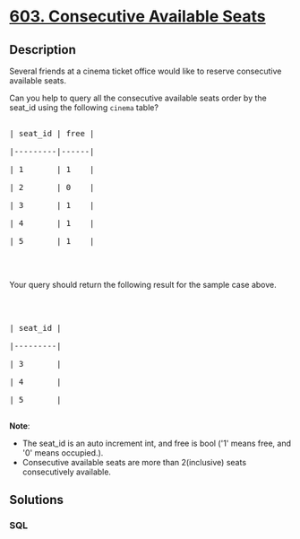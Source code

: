 # [603. Consecutive Available Seats](https://leetcode.com/problems/consecutive-available-seats)



## Description

Several friends at a cinema ticket office would like to reserve consecutive available seats.<br />

Can you help to query all the consecutive available seats order by the seat_id using the following <code>cinema</code> table?

<pre>

| seat_id | free |

|---------|------|

| 1       | 1    |

| 2       | 0    |

| 3       | 1    |

| 4       | 1    |

| 5       | 1    |

</pre>



<p>&nbsp;</p>

Your query should return the following result for the sample case above.



<p>&nbsp;</p>



<pre>

| seat_id |

|---------|

| 3       |

| 4       |

| 5       |

</pre>

<b>Note</b>:



<ul>
	<li>The seat_id is an auto increment int, and free is bool (&#39;1&#39; means free, and &#39;0&#39; means occupied.).</li>
	<li>Consecutive available seats are more than 2(inclusive) seats consecutively available.</li>
</ul>



## Solutions

<!-- tabs:start -->

### **SQL**

```sql

```

<!-- tabs:end -->
